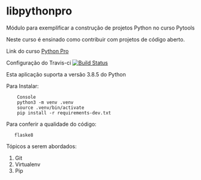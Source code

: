 # libpythonpro
Módulo para exemplificar a construção de projetos Python no curso Pytools

Neste curso é ensinado como contribuir com projetos de código aberto.

Link do curso [Python Pro](https://python.pro.br)

Configuração do Travis-ci
[![Build Status](https://travis-ci.com/romilsonlemes/libpythonpro.svg?branch=master)](https://travis-ci.com/romilsonlemes/libpythonpro)


Esta aplicação suporta a versão 3.8.5 do Python

Para Instalar:

````
    Console
    python3 -m venv .venv 
    source .venv/bin/activate
    pip install -r requirements-dev.txt
````

Para conferir a qualidade do código:
 ```
    flaske8
```



Tópicos a serem abordados:
1. Git
2. Virtualenv
3. Pip